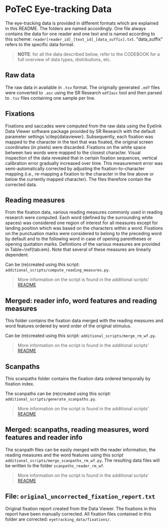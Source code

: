 # PoTeC Eye-tracking Data

The eye-tracking data is provided in different formats which are explained in this README. The folders are named
accordingly.
One file always contains the data for one reader and one text and is named according to this scheme:
`reader[reader_id]_[text_id]_[data_suffix].txt`.
"data_suffix" refers to the specific data format.

> **NOTE**: for all the data described below, refer to the CODEBOOK for a full overview of data types, distributions, etc.

## Raw data
The raw data in available in ``.tsv`` format. The originally generated ``.edf`` files were converted to ``.asc`` using the
SR Research `edf2asc` tool and then parsed to `.tsv` files containing one sample per line.

## Fixations

Fixations and saccades were computed from the raw data using the Eyelink Data Viewer software package provided by SR 
Research with the default parameter settings \citep{dataviewer}. Subsequently, each fixation was mapped to the 
character in the text that was fixated, the original screen coordinates (in pixels) were discarded. Fixations on the 
white space between two words were mapped to the closest character. Visual inspection of the data revealed that in 
certain fixation sequences, vertical calibration error gradually increased over time. This measurement error was 
semi-automatically corrected by adjusting the fixation-to-character mapping (i.e., re-mapping a fixation to the 
character in the line above or below the currently mapped character). The files therefore contain the corrected data.

## Reading measures

From the fixation data, various reading measures commonly used in reading research were computed. 
Each word (defined by the surrounding white spaces) was considered one 
region of interest for all measures except for landing position which was based on the characters within a word. 
Fixations on the punctuation marks were considered to belong to the preceding word by default and to the following 
word in case of opening parentheses or opening quotation marks. Definitions of the various measures are provided in 
Table~\ref{tab:em}. Note that several of these measures are linearly dependent. 

Can be (re)created using this script: ``additional_scripts/compute_reading_measures.py``.

> More information on the script is found in the additional scripts' [README](../additional_scripts/README.md)

## Merged: reader info, word features and reading measures

This folder contains the fixation data merged with the reading measures and word features ordered by word 
order of the original stimulus.

Can be (re)created using this script: ``additional_scripts/merge_rm_wf.py``.

> More information on the script is found in the additional scripts' [README](../additional_scripts/README.md)


## Scanpaths

This scanpaths folder contains the fixation data ordered temporally by fixation index.

The scanpaths can be (re)created using this script: ``additional_scripts/generate_scanpaths.py``.

> More information on the script is found in the additional scripts' [README](../additional_scripts/README.md)


## Merged: scanpaths, reading measures, word features and reader info

The scanpath files can be easily merged with the reader information, the reading measures and the word features 
using this script `additional_scripts/merge_scanpaths_rm_wf.py`. The resulting data files will be written to the folder 
`scanpaths_reader_rm_wf`.

> More information on the script is found in the additional scripts' [README](../additional_scripts/README.md)


## File: ``original_uncorrected_fixation_report.txt``
Original fixation report created from the Data Viewer. The fixations in this report have been manually corrected.
All fixation files contained in this folder are corrected: `eyetracking_data/fixations/`.

